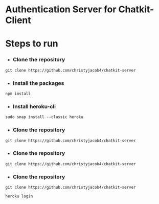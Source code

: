# Authentication Server for Chatkit-Client

# Steps to run

* ### Clone the repository 
```
git clone https://github.com/christyjacob4/chatkit-server
```

* ### Install the packages 
```
npm install
```

* ### Install heroku-cli 
```
sudo snap install --classic heroku
```

* ### Clone the repository 
```
git clone https://github.com/christyjacob4/chatkit-server
```

* ### Clone the repository 
```
git clone https://github.com/christyjacob4/chatkit-server
```

* ### Clone the repository 
```
git clone https://github.com/christyjacob4/chatkit-server
```

```
heroku login 
```